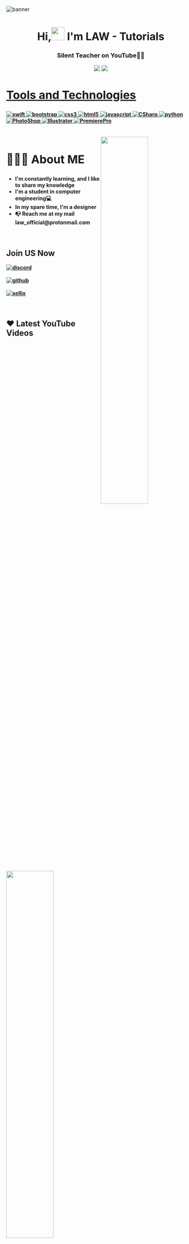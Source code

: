 ![banner](https://i.imgur.com/jgNwkmt.jpg)
<h1 align ="center">Hi,<img src ="https://drive.google.com/uc?export=view&id=1kOj3ThGP_Hu_-eg_8EWp9iuLymulknvS"width = 35> I'm LAW - Tutorials</h1>
<h3 align = "center"><strong>Silent Teacher on YouTube👩‍💻 </h3>
  
<p align="center">
    <a href="https://discordapp.com/users/266801108578467846" target"blank_"><img src="https://img.shields.io/badge/Discord-111111?style=for-the-badge&logo=discord&logoColor=white" target="_blank"></a> 
    <a href="https://github.com/int-leet" target"blank_"><img src="https://img.shields.io/badge/GitHub%20-111111.svg?&style=for-the-badge&logo=github&logoColor=white"></a>
</p>  
  
  <h2 style="font-size:30px" align ="left" width = 100%><u>Tools and Technologies</u></h2>
<p align="left"> <a href="https://www.apple.com/swift/" target="_blank"> <img src="https://img.shields.io/badge/Swift-FFFFFF?style=for-the-badge&logo=ios&logoColor=black" alt="swift" /> </a> <a href="https://getbootstrap.com" target="_blank"> <img src="https://img.shields.io/badge/Bootstrap-563D7C?style=for-the-badge&logo=bootstrap&logoColor=white" alt="bootstrap" /> </a> <a href="https://www.w3schools.com/css/" target="_blank"> <img src="https://img.shields.io/badge/CSS3-1572B6?style=for-the-badge&logo=css3&logoColor=white"
 alt="css3"  /> </a> <a href="https://www.w3.org/html/" target="_blank"> <img src="https://img.shields.io/badge/HTML5-E34F26?style=for-the-badge&logo=html5&logoColor=white" alt="html5" /> </a> <a href="https://www.javascript.com/" target="_blank"> <img src="https://img.shields.io/badge/JavaScript-ED8B00?style=for-the-badge&logo=javascript&logoColor=white" alt="javascript" /> </a> <a href="https://docs.microsoft.com/dotnet/csharp/" target="_blank"> <img src="https://img.shields.io/badge/CSharp-8b32a8?&style=for-the-badge&logo=csharp&logoColor=white" alt="CSharp" /> </a>  </a> <a href="https://www.python.org" target="_blank"> <img src="https://img.shields.io/badge/Python 3-FFD43B?style=for-the-badge&logo=python&logoColor=darkgreen" alt="python"  /> </a>
<a href="https://www.adobe.com/" target="_blank"> <img src="https://img.shields.io/badge/Photoshop-001e36?style=for-the-badge&logo=Adobe%20Photoshop&logoColor=white" alt="PhotoShop" /> </a> <a href="https://www.adobe.com/" target="_blank"> <img src="https://img.shields.io/badge/Illustrator-330000?&style=for-the-badge&logo=Adobe%20Illustrator&logoColor=yellow" alt="Illustrator" /> </a>  </a> <a href="https://www.adobe.com/" target="_blank"> <img src="https://img.shields.io/badge/Premiere-00005b?style=for-the-badge&logo=Adobe%20Premiere%20Pro&logoColor=white" alt="PremierePro"  /> </a>
<br>
<br>
<br>
<img src = "https://i.imgur.com/yb4hY6S.png" align ="right" width = 50%>
<div align = left width = 50%>
<h2 style="font-size:30px"><b> 🙋🏻‍♂️ About ME <b></h2>
<ul>
<li>I'm constantly learning, and I like to share my knowledge</li>
<li>I'm a student in computer engineering💻</li>
<li>In my spare time, I'm a designer</li>
<li>📭 Reach me at my mail law_official@protonmail.com</li>
<ul>
</div>
<br>


<img src ="https://i.imgur.com/NHw4oi1.png" align = "left" width = 50%>
<div>
<h2  > Join US Now</h2>

[<img align="top" alt="discord" src="https://img.shields.io/badge/Discord-111111?style=for-the-badge&logo=discord&logoColor=white" />](https://discord.gg/cPKc5B6Gnv)
<br>  
[<img align="top" alt="github" src="https://img.shields.io/badge/GitHub-111111?style=for-the-badge&logo=github&logoColor=white" />](https://github.com/LawOff)
<br>  
[<img align="top" alt="sellix" src="https://img.shields.io/badge/Sellix-111111?logo=Stripe&logoColor=white&style=for-the-badge"/>](	
https://lawyt.sellix.io)
<br>  
</div>
<br>

  ## ❤ Latest YouTube Videos

<p align="center">

<!-- YOUTUBE:START --><table><tr><td><a href="https://www.youtube.com/watch?v=yUj94z1VsKc"><img width="140px" src="https://i.ytimg.com/vi/yUj94z1VsKc/mqdefault.jpg"></a></td>
<td><a href="https://www.youtube.com/watch?v=yUj94z1VsKc">Top 10 Custom CSS Scripts for DISCORD &lpar;2022&rpar;</a><br/>Jun 18, 2022</td></tr></table>
<table><tr><td><a href="https://www.youtube.com/watch?v=P8vtW2iDD5U"><img width="140px" src="https://i.ytimg.com/vi/P8vtW2iDD5U/mqdefault.jpg"></a></td>
<td><a href="https://www.youtube.com/watch?v=P8vtW2iDD5U">The BEST Download Manager &lpar;FREE | 2022&rpar;</a><br/>Jun 10, 2022</td></tr></table>
<table><tr><td><a href="https://www.youtube.com/watch?v=lpDSOG9bDyE"><img width="140px" src="https://i.ytimg.com/vi/lpDSOG9bDyE/mqdefault.jpg"></a></td>
<td><a href="https://www.youtube.com/watch?v=lpDSOG9bDyE">How to SEND Colored Texts in Discord</a><br/>Jun 8, 2022</td></tr></table>
<table><tr><td><a href="https://www.youtube.com/watch?v=aIab9U4pd7g"><img width="140px" src="https://i.ytimg.com/vi/aIab9U4pd7g/mqdefault.jpg"></a></td>
<td><a href="https://www.youtube.com/watch?v=aIab9U4pd7g">The BEST Alternative to CANVA</a><br/>Jun 3, 2022</td></tr></table>
<table><tr><td><a href="https://www.youtube.com/watch?v=3YUllOeuEC4"><img width="140px" src="https://i.ytimg.com/vi/3YUllOeuEC4/mqdefault.jpg"></a></td>
<td><a href="https://www.youtube.com/watch?v=3YUllOeuEC4">The BEST File Viewer &lpar;Open any File using it!&rpar; WINDOWS 10/11</a><br/>May 27, 2022</td></tr></table>
<!-- YOUTUBE:END -->

</p>
